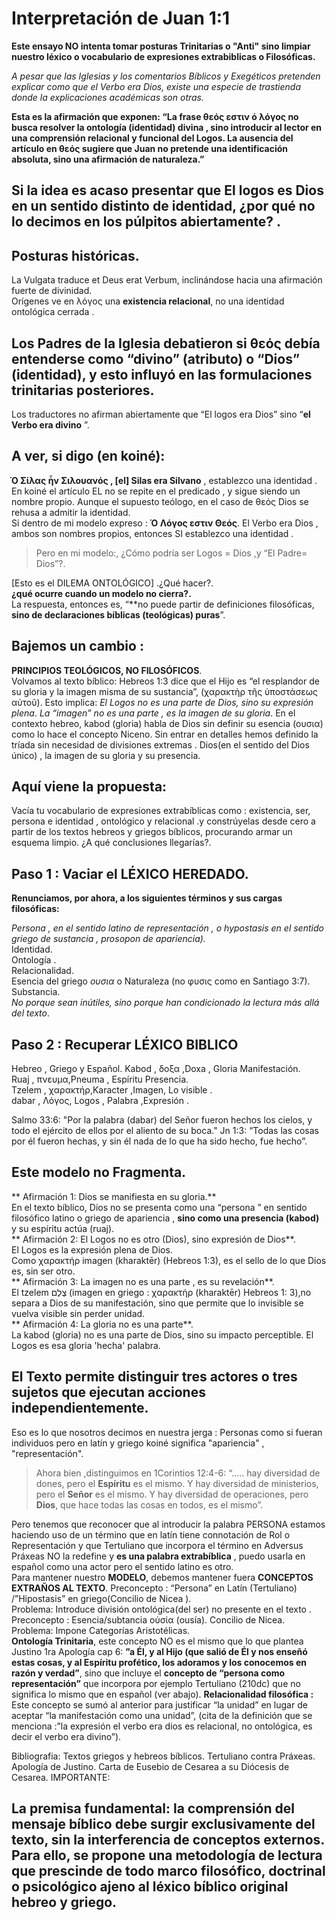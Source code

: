 # Interpretación de Juan 1:1
**Este ensayo NO intenta tomar posturas Trinitarias o "Anti"  sino limpiar nuestro léxico o vocabulario de expresiones extrabiblicas o Filosóficas.**

*A pesar que las Iglesias y los comentarios Bíblicos y Exegéticos pretenden explicar como que el Verbo era Dios, existe una especie de trastienda donde la explicaciones académicas son otras.* 

**Esta es la afirmación que exponen: “La frase θεός  εστιν ό λόγος no busca resolver la ontología (identidad) divina , sino introducir al lector en una comprensión relacional y funcional del Logos. La ausencia del artículo en θεός sugiere que Juan no pretende una identificación absoluta, sino una afirmación de naturaleza.”**
## Si la idea es acaso presentar que El logos es Dios en un sentido distinto de identidad, ¿por qué no lo decimos en los púlpitos abiertamente? . 

## Posturas históricas.
La Vulgata traduce et Deus erat Verbum,  inclinándose hacia una afirmación fuerte de divinidad.    
Orígenes ve en λόγος una **existencia relacional**, no una identidad ontológica cerrada  .  
## Los Padres de la Iglesia debatieron si **θεός** debía entenderse como “divino” (atributo) o “Dios” (identidad), y esto influyó en las formulaciones trinitarias posteriores.    

Los  traductores no  afirman abiertamente que “El logos era Dios” sino “**el Verbo era divino** ”.   

 ## A ver,    si digo (en koiné): 
**Ὸ Σίλας ἦν Σιλουανός , [el] Silas era Silvano**  ,   establezco una identidad .  
En  koiné el artículo EL no se repite en el predicado , y sigue siendo un nombre propio.
Aunque el supuesto teólogo, en el caso de θεός Dios se rehusa a admitir la identidad.  
Si dentro de mi modelo expreso :
**Ό Λόγος εστιν Θεός**. El Verbo era Dios , ambos son nombres propios, entonces SI establezco una identidad .  
>Pero en mi modelo:, ¿Cómo podría ser Logos = Dios ,y “El Padre= Dios”?.


[Esto es el DILEMA ONTOLÓGICO] .¿Qué hacer?.  
**¿qué ocurre cuando un modelo no cierra?.**  
La respuesta, entonces es, “**no puede partir de definiciones filosóficas, **sino de declaraciones bíblicas (teológicas) puras**”.  
## Bajemos un cambio :
**PRINCIPIOS TEOLÓGICOS, NO FILOSÓFICOS**.  
Volvamos al texto bíblico:
Hebreos 1:3 dice que el Hijo es “el resplandor de su gloria y la imagen misma de su sustancia”, (χαρακτὴρ τῆς ὑποστάσεως αὐτοῦ). Esto implica:
*El Logos no es una parte de Dios, sino su expresión plena*.
*La “imagen” no es una parte , es la imagen de su gloria*.
En el contexto hebreo, kabod (gloria) habla de Dios sin definir su esencia (ουσια) como lo hace el concepto Niceno.
Sin entrar en detalles hemos definido la tríada sin necesidad de divisiones extremas .
Dios(en el sentido del Dios único) , la imagen de su gloria y su presencia.  
## Aquí viene la propuesta:
Vacía tu vocabulario de expresiones extrabíblicas como : existencia, ser, persona e identidad , ontológico y relacional .y constrúyelas desde cero a partir de los textos hebreos y griegos bíblicos, procurando armar un esquema limpio. ¿A qué conclusiones llegarías?.  
## Paso 1 : Vaciar el LÉXICO HEREDADO.  
**Renunciamos, por ahora, a los siguientes términos y sus cargas filosóficas:** 

*Persona , en el sentido latino de representación , o hypostasis en el sentido griego de sustancia , prosopon de apariencia).*  
Identidad.  
Ontología .  
Relacionalidad.  
Esencia del griego *ουσια* o  Naturaleza (no φυσις como en Santiago 3:7).  
Substancia.  
*No porque sean inútiles, sino porque han condicionado la lectura más allá del texto*.    

## Paso 2 : Recuperar LÉXICO BIBLICO 
Hebreo ,  Griego   y          Español. 
Kabod   ,  δοξα ,Doxa ,       Gloria  Manifestación.  
Ruaj   ,   πνευμα,Pneuma  ,   Espíritu Presencia.  
Tzelem  ,  χαρακτήρ,Karacter  ,Imagen,   Lo visible .           
dabar  ,   Λόγος, Logos ,     Palabra ,Expresión .   

Salmo 33:6: "Por la palabra (dabar) del Señor fueron hechos los cielos, y todo el ejército de ellos por el aliento de su boca."
Jn 1:3: “Todas las cosas por él fueron hechas, y sin él nada de lo que ha sido hecho, fue hecho”.  
## Este modelo no Fragmenta.    
** Afirmación 1: Dios se manifiesta en su gloria.**  
En el texto bíblico, Dios no se presenta como una “persona ” en sentido filosófico latino o griego de apariencia , **sino como una presencia (kabod)** y su espíritu  actúa (ruaj).    
** Afirmación 2: El Logos no es otro (Dios), sino expresión de Dios**.  
El Logos es la expresión plena de Dios.  
 Como χαρακτήρ imagen  (kharaktēr) (Hebreos 1:3), es el sello de lo que Dios es, sin ser otro.  
** Afirmación 3: La imagen no es una parte , es su revelación**.   
El tzelem צֶלֶם (imagen en griego : χαρακτήρ (kharaktēr) Hebreos 1: 3),no separa a Dios de su manifestación, sino que permite que lo invisible se vuelva visible sin perder unidad.  
** Afirmación 4: La gloria no es una parte**.  
La kabod (gloria) no es una parte de Dios, sino su impacto perceptible. El Logos es esa gloria 'hecha' palabra.   

## El Texto permite distinguir tres actores o  tres sujetos que ejecutan acciones independientemente. 
Eso es lo que nosotros decimos en nuestra jerga : Personas como si fueran individuos pero en latín y griego koiné significa "apariencia" , "representación".  
>Ahora bien ,distinguimos en  1Corintios 12:4-6: “.....  hay diversidad de dones, pero el **Espíritu** es el mismo. Y hay diversidad de ministerios, pero el **Señor** es el mismo. Y hay diversidad de operaciones, pero **Dios**, que hace todas las cosas en todos, es el mismo”.   

Pero tenemos que reconocer que al introducir la palabra PERSONA estamos haciendo uso de un término que en latín tiene connotación de Rol o Representación y que Tertuliano que incorpora el término en Adversus Práxeas NO la redefine  y  **es una palabra extrabíblica** , puedo usarla en español como una actor pero el sentido latino es otro.      
Para mantener nuestro **MODELO**, debemos mantener fuera **CONCEPTOS EXTRAÑOS AL TEXTO**.
Preconcepto : “Persona” en Latín (Tertuliano) /”Hipostasis” en griego(Concilio de Nicea ).   
Problema:  Introduce división ontológica(del ser) no presente en el texto .  
Preconcepto : Esencia/subtancia οὐσία (ousía). Concilio  de Nicea.  
Problema: Impone Categorías Aristotélicas.  
**Ontología Trinitaria**, este concepto NO es el mismo que lo que plantea Justino 1ra Apología cap 6: **”a Él, y al Hijo (que salió de Él y nos enseñó estas cosas, y al Espíritu profético, los adoramos y los conocemos en razón y verdad”**, sino que incluye el **concepto de “persona como representación”** que incorpora por ejemplo Tertuliano (210dc) que no significa lo mismo que en español (ver abajo).
**Relacionalidad filosófica :** Este concepto se sumó al anterior para justificar “la unidad” en lugar de aceptar “la manifestación como una unidad”, (cita de la definición que se menciona :”la expresión el verbo era dios es relacional, no ontológica, es decir el verbo era divino”).

Bibliografia:
Textos griegos y hebreos bíblicos.
Tertuliano contra Práxeas.
Apología  de Justino.
Carta de Eusebio de Cesarea a su Diócesis de Cesarea.
IMPORTANTE:
## La premisa fundamental: la comprensión del mensaje bíblico debe surgir exclusivamente del texto, sin la interferencia de conceptos externos. Para ello, se propone una metodología de lectura que prescinde de todo marco filosófico, doctrinal o psicológico ajeno al léxico bíblico original hebreo y griego.
